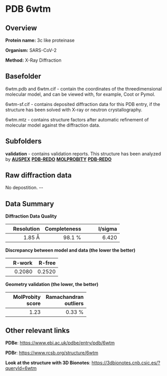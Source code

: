 # PDB 6wtm

## Overview

**Protein name:** 3c like proteinase

**Organism:** SARS-CoV-2

**Method:** X-Ray Diffraction

## Basefolder

6wtm.pdb and 6wtm.cif - contain the coordinates of the threedimensional molecular model, and can be viewed with, for example, Coot or Pymol.

6wtm-sf.cif - contains deposited diffraction data for this PDB entry, if the structure has been solved with X-ray or neutron crystallography.

6wtm.mtz - contains structure factors after automatic refinement of molecular model against the diffraction data.

## Subfolders





**validation** - contains validation reports. This structure has been analyzed by [**AUSPEX**](https://github.com/thorn-lab/coronavirus_structural_task_force/tree/master/pdb/3c_like_proteinase/SARS-CoV-2/6wtm/validation/auspex) [**PDB-REDO**](https://github.com/thorn-lab/coronavirus_structural_task_force/tree/master/pdb/3c_like_proteinase/SARS-CoV-2/6wtm/validation/pdb-redo) [**MOLPROBITY**](https://github.com/thorn-lab/coronavirus_structural_task_force/tree/master/pdb/3c_like_proteinase/SARS-CoV-2/6wtm/validation/molprobity) [**PDB-REDO**](https://github.com/thorn-lab/coronavirus_structural_task_force/blob/master/pdb/3c_like_proteinase/SARS-CoV-2/6wtm/validation/Xtriage_output.log) 

## Raw diffraction data

No depostition. --<br> 

## Data Summary
**Diffraction Data Quality**

|   | Resolution | Completeness| I/sigma |
|---|-------------:|----------------:|--------------:|
|   |1.85 Å|98.1  %|<img width=50/>6.420|

**Discrepancy between model and data (the lower the better)**

|   | **R-work**| **R-free**   
|---|-------------:|----------------:|           
||  0.2080|  0.2520|

**Geometry validation (the lower, the better)**

|   |**MolProbity<br>score**| **Ramachandran<br>outliers** 
|---|-------------:|----------------:|
||  1.23|  0.33 %|

 

 



## Other relevant links 
**PDBe**:  https://www.ebi.ac.uk/pdbe/entry/pdb/6wtm
 
**PDBr**: https://www.rcsb.org/structure/6wtm 

**Look at the structure with 3D Bionotes**: https://3dbionotes.cnb.csic.es/?queryId=6wtm


